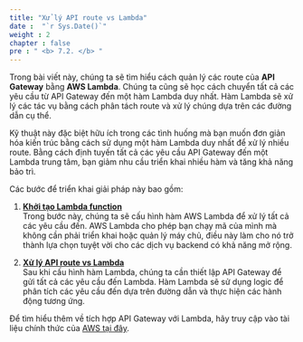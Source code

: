 ```yaml
---
title: "Xử lý API route vs Lambda"
date :  "`r Sys.Date()`" 
weight : 2
chapter : false
pre : " <b> 7.2. </b> "
---
```


Trong bài viết này, chúng ta sẽ tìm hiểu cách quản lý các route của **API Gateway** bằng **AWS Lambda**. Chúng ta cũng sẽ học cách chuyển tất cả các yêu cầu từ API Gateway đến một hàm Lambda duy nhất. Hàm Lambda sẽ xử lý các tác vụ bằng cách phân tách route và xử lý chúng dựa trên các đường dẫn cụ thể.

Kỹ thuật này đặc biệt hữu ích trong các tình huống mà bạn muốn đơn giản hóa kiến trúc bằng cách sử dụng một hàm Lambda duy nhất để xử lý nhiều route. Bằng cách định tuyến tất cả các yêu cầu API Gateway đến một Lambda trung tâm, bạn giảm nhu cầu triển khai nhiều hàm và tăng khả năng bảo trì.

Các bước để triển khai giải pháp này bao gồm:

1. **[Khởi tạo Lambda function](7.2.1.LambdaFunction/)**  
   Trong bước này, chúng ta sẽ cấu hình hàm AWS Lambda để xử lý tất cả các yêu cầu đến. AWS Lambda cho phép bạn chạy mã của mình mà không cần phải triển khai hoặc quản lý máy chủ, điều này làm cho nó trở thành lựa chọn tuyệt vời cho các dịch vụ backend có khả năng mở rộng.

2. **[Xử lý API route vs Lambda](7.2.2.APIGatewaySetup)**  
   Sau khi cấu hình hàm Lambda, chúng ta cần thiết lập API Gateway để gửi tất cả các yêu cầu đến Lambda. Hàm Lambda sẽ sử dụng logic để phân tích các yêu cầu đến dựa trên đường dẫn và thực hiện các hành động tương ứng.

Để tìm hiểu thêm về tích hợp API Gateway với Lambda, hãy truy cập vào tài liệu chính thức của [AWS tại đây](https://docs.aws.amazon.com/lambda/latest/dg/services-apigateway.html).